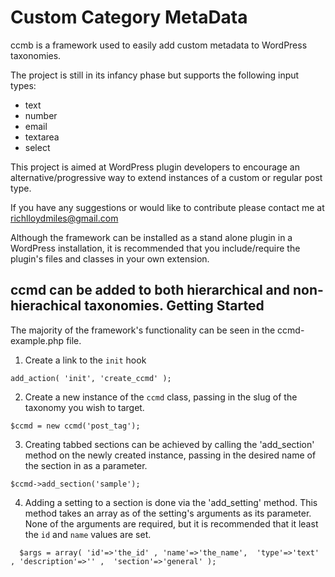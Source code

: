 Custom Category MetaData
===

ccmb is a framework used to easily add custom metadata to WordPress taxonomies.

The project is still in its infancy phase but supports the following input types:

* text
* number
* email
* textarea
* select


This project is aimed at WordPress plugin developers to encourage an alternative/progressive way to extend instances of a custom or regular post type.

If you have any suggestions or would like to contribute please contact me at richlloydmiles@gmail.com

Although the framework can be installed as a stand alone plugin in a WordPress installation, it is recommended that you include/require the plugin's files and classes in your own extension.

ccmd can be added to both hierarchical and non-hierachical taxonomies. 
Getting Started
---------------

The majority of the framework's functionality can be seen in the ccmd-example.php file.

1. Create a link to the `init` hook 

`add_action( 'init', 'create_ccmd' );`

2. Create a new instance of the `ccmd` class, passing in the slug of the taxonomy you wish to target. 

`$ccmd = new ccmd('post_tag');`

3. Creating tabbed sections can be achieved by calling the 'add_section' method on the newly created instance, passing in the desired name of the section in as a parameter.

`$ccmd->add_section('sample');`

4. Adding a setting to a section is done via the 'add_setting' method. This method takes an array as of the setting's arguments as its parameter. None of the arguments are required, but it is recommended that it least the `id` and `name` values are set.

`	$args = array(
		'id'=>'the_id' ,
		'name'=>'the_name', 
		'type'=>'text' ,
		'description'=>'' , 
		'section'=>'general'
		);
`